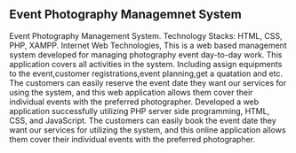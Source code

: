 ## Event Photography Managemnet System

Event Photography Management System.
Technology Stacks: HTML, CSS, PHP, XAMPP.
Internet Web Technologies,
This is a web based management system
developed for managing photography event
day-to-day work. This application covers all
activities in the system. Including assign
equipments to the event,customer
registrations,event planning,get a quatation and etc.
The customers can easily reserve the event date they want our services for using the system, and this web application 
allows them cover their individual events with the preferred photographer.
Developed a web application successfully utilizing PHP server side programming, HTML, CSS, and JavaScript.
The customers can easily book the event date they want our services for utilizing the system, and this online 
application allows them cover their individual events with the preferred photographer. 
